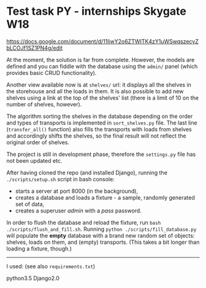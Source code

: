 # Test task PY - internships Skygate W18

https://docs.google.com/document/d/11liwY2o6ZTWITK4zY1uWSwqszecyZbLCOJf1SZ1PN4g/edit

At the moment, the solution is far from complete. However, the models are defined and you can fiddle with the database using the `admin/` panel (which provides basic CRUD functionality).

Another view available now is at `shelves/` url: it displays all the shelves in the storehouse and all the loads in them. It is also possible to add new shelves using a link at the top of the shelves' list (there is a limit of 10 on the number of shelves, however).

The algorithm sorting the shelves in the database depending on the order and types of transports is implemented in `sort_shelves.py` file. The last line (`transfer_all()` function) also fills the transports with loads from shelves and accordingly shifts the shelves, so the final result will not reflect the original order of shelves.

The project is still in development phase, therefore the `settings.py` file has not been updated etc.

After having cloned the repo (and installed Django), running the `./scripts/setup.sh` script in bash console:
* starts a server at port 8000 (in the background),
* creates a database and loads a fixture - a sample, randomly generated set of data,
* creates a superuser *admin* with a *pass* password.

In order to flush the database and reload the fixture, run `bash ./scripts/flush_and_fill.sh`. Running `python ./scripts/fill_database.py` will populate the **empty** database with a brand new random set of objects: shelves, loads on them, and (empty) transports. (This takes a bit longer than loading a fixture, though.)

----

I used: (see also `requirements.txt`)

python3.5
Django2.0
